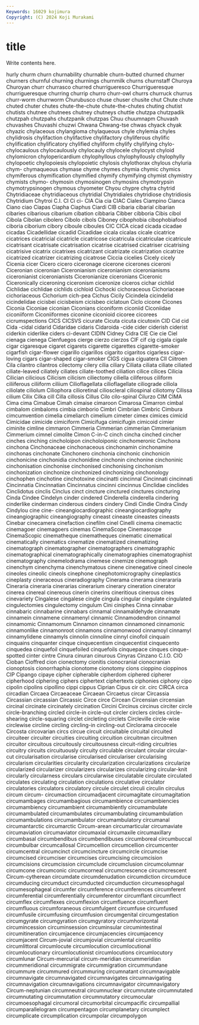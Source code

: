 ```yaml
---
Keywords: 16029 kojimura
Copyright: (C) 2024 Koji Murakami
---
```


# title

Write contents here.



hurly churm churn churnability churnable
churn-butted churned churner churners churnful churning churnings churnmilk churns churnstaff
Churoya Churoyan churr churrasco churred churrigueresco Churrigueresque churrigueresque churring churrip
churro churr-owl churrs churruck churrus churr-worm churrworm Churubusco chuse chuser
chusite chut Chute chute chuted chuter chutes chute-the-chute chute-the-chutes chuting
chutist chutists chutnee chutnees chutney chutneys chuttie chutzpa chutzpadik chutzpah
chutzpahs chutzpanik chutzpas Chuu chuumnapm Chuvash chuvashes Chuvashi chuzwi Chwana
Chwang-tse chwas chyack chyak chyazic chylaceous chylangioma chylaqueous chyle chylemia
chyles chylidrosis chylifaction chylifactive chylifactory chyliferous chylific chylification chylificatory chylified
chyliform chylify chylifying chylo- chylocaulous chylocaulously chylocauly chylocele chylocyst chyloid
chylomicron chylopericardium chylophyllous chylophyllously chylophylly chylopoetic chylopoiesis chylopoietic chylosis chylothorax
chylous chyluria chym- chymaqueous chymase chyme chymes chymia chymic chymics
chymiferous chymification chymified chymify chymifying chymist chymistry chymists chymo- chymosin
chymosinogen chymosins chymotrypsin chymotrypsinogen chymous chyometer Chyou chypre chytra chytrid
Chytridiaceae chytridiaceous chytridial Chytridiales chytridiose chytridiosis Chytridium Chytroi C.I. CI
Ci ci- CIA Cia cia CIAC Ciales Ciampino Cianca Ciano
ciao Ciapas Ciapha Ciaphus Ciardi CIB cibaria cibarial cibarian cibaries
cibarious cibarium cibation cibbaria Cibber cibboria Cibis cibol Cibola Cibolan
cibolero Cibolo cibols Ciboney cibophobia cibophobiafood ciboria ciborium cibory ciboule
ciboules CIC CICA cicad cicada cicadae cicadas Cicadellidae cicadid Cicadidae
cicala cicalas cicale cicatrice cicatrices cicatricial cicatricle cicatricose cicatricula cicatriculae
cicatricule cicatrisant cicatrisate cicatrisation cicatrise cicatrised cicatriser cicatrising cicatrisive cicatrix
cicatrixes cicatrizant cicatrizate cicatrization cicatrize cicatrized cicatrizer cicatrizing cicatrose Ciccia
cicelies Cicely cicely Cicenia cicer Cicero cicero ciceronage cicerone cicerones
ciceroni Ciceronian ciceronian Ciceronianism ciceronianism ciceronianisms ciceronianist ciceronianists Ciceronianize ciceronians
Ciceronic Ciceronically ciceroning ciceronism ciceronize ciceros cichar cichlid Cichlidae cichlidae
cichlids cichloid Cichocki cichoraceous Cichoriaceae cichoriaceous Cichorium cich-pea Cichus Cicily
Cicindela cicindelid cicindelidae cicisbei cicisbeism cicisbeo ciclatoun Ciclo cicone Cicones
Ciconia Ciconiae ciconian Ciconians ciconiform ciconiid Ciconiidae ciconiiform Ciconiiformes ciconine
ciconioid cicoree cicorees cicrumspections CICS CICSVS cicurate Cicuta cicuta cicutoxin
CID Cid cid Cida -cidal cidarid Cidaridae cidaris Cidaroida -cide
cider ciderish ciderist ciderkin ciderlike ciders ci-devant CIDIN Cidney Cidra
CIE Cie cie Ciel cienaga cienega Cienfuegos cierge cierzo cierzos
CIF cif cig cigala cigale cigar cigaresque cigaret cigarets cigarette
cigarettes cigarette-smoker cigarfish cigar-flower cigarillo cigarillos cigarito cigaritos cigarless cigar-loving
cigars cigar-shaped cigar-smoker CIGS cigua ciguatera CII Ciitroen Cila cilantro
cilantros cilectomy cilery cilia ciliary Ciliata ciliata ciliate ciliated ciliate-leaved
ciliately ciliates ciliate-toothed ciliation cilice cilices Cilicia Cilician cilicious Cilicism
cilicism ciliectomy ciliella ciliferous ciliform ciliiferous ciliiform ciliium Cilioflagellata cilioflagellate
ciliograde ciliola ciliolate ciliolum Ciliophora cilioretinal cilioscleral ciliospinal ciliotomy Cilissa
cilium Cilix Cilka cill Cilla cillosis Cillus Cilo cilo-spinal Cilurzo
CIM CIMA Cima cima Cimabue Cimah cimaise cimaroon Cimarosa Cimarron
cimbal cimbalom cimbaloms cimbia cimborio Cimbri Cimbrian Cimbric Cimbura cimcumvention
cimelia cimeliarch cimelium cimeter cimex cimices cimicid Cimicidae cimicide cimiciform
Cimicifuga cimicifugin cimicoid cimier ciminite cimline cimmaron Cimmeria Cimmerian cimmerian
Cimmerianism Cimmerium cimnel cimolite Cimon C-in-C cinch cincha cinched cincher
cinches cinching cincholoipon cincholoiponic cinchomeronic Cinchona cinchona Cinchonaceae cinchonaceous cinchonamin
cinchonamine cinchonas cinchonate Cinchonero cinchonia cinchonic cinchonicin cinchonicine cinchonidia cinchonidine
cinchonin cinchonine cinchoninic cinchonisation cinchonise cinchonised cinchonising cinchonism cinchonization cinchonize
cinchonized cinchonizing cinchonology cinchophen cinchotine cinchotoxine cincinatti cincinnal Cincinnati cincinnati
Cincinnatia Cincinnatian Cincinnatus cincinni cincinnus Cinclidae cinclides Cinclidotus cinclis Cinclus
cinct cincture cinctured cinctures cincturing Cinda Cindee Cindelyn cinder cindered
Cinderella cinderella cindering cinderlike cinderman cinderous cinders cindery Cindi Cindie
Cindra Cindy Cindylou cine cine- cineangiocardiographic cineangiocardiography cineangiographic cineangiography cineast
cineaste cineastes cineasts Cinebar cinecamera cinefaction cinefilm cinel Cinelli cinema
cinemactic cinemagoer cinemagoers cinemas CinemaScope Cinemascope CinemaScopic cinematheque cinematheques cinematic
cinematical cinematically cinematics cinematize cinematized cinematizing cinematograph cinematographer cinematographers cinematographic
cinematographical cinematographically cinematographies cinematographist cinematography cinemelodrama cinemese cinemize cinemograph cinenchym
cinenchyma cinenchymatous cinene cinenegative cineol cineole cineoles cineolic cineols cinephone
cinephotomicrography cineplastics cineplasty cineraceous cineradiography Cinerama cinerama cinerararia Cineraria cineraria
cinerarias cinerarium cinerary cineration cinerator cinerea cinereal cinereous cinerin cinerins
cineritious cinerous cines cinevariety Cingalese cingalese cingle cingula cingular cingulate
cingulated cingulectomies cingulectomy cingulum Cini ciniphes Cinna cinnabar cinnabaric cinnabarine
cinnabars cinnamal cinnamaldehyde cinnamate cinnamein cinnamene cinnamenyl cinnamic Cinnamodendron cinnamol
cinnamomic Cinnamomum Cinnamon cinnamon cinnamoned cinnamonic cinnamonlike cinnamonroot cinnamons cinnamonwood
cinnamoyl cinnamyl cinnamylidene cinnamyls cinnolin cinnoline cinnyl cinofoil cinquain cinquains
cinquanter cinque cinquecentism cinquecentist cinquecento cinquedea cinquefoil cinquefoiled cinquefoils cinquepace
cinques cinque-spotted cinter cintre Cinura cinuran cinurous Cinyras Cinzano C.I.O.
CIO Cioban Cioffred cion cionectomy cionitis cionocranial cionocranian cionoptosis cionorrhaphia
cionotome cionotomy cions cioppino cioppinos CIP Cipango cipaye cipher cipherable
cipherdom ciphered cipherer cipherhood ciphering ciphers ciphertext ciphertexts ciphonies ciphony
cipo cipolin cipolins cipollino cippi cippus Ciprian Cipus cir cir.
circ CIRCA circa circadian Circaea Circaeaceae Circaean Circaetus circar Circassia
Circassian circassian Circassic Circe circe Circean Circensian circensian circinal circinate
circinately circination Circini Circinus circinus circiter circle circle-branching circled circle-in
circle-out circler circlers circles circle-shearing circle-squaring circlet circleting circlets Circleville
circle-wise circlewise circline circling circling-in circling-out Circlorama circocele Circosta circovarian
circs circue circuit circuitable circuital circuited circuiteer circuiter circuities circuiting
circuition circuitman circuitmen circuitor circuitous circuitously circuitousness circuit-riding circuitries circuitry
circuits circuituously circuity circulable circulant circular circular-cut circularisation circularise circularised
circulariser circularising circularism circularities circularity circularization circularizations circularize circularized circularizer
circularizers circularizes circularizing circular-knit circularly circularness circulars circularwise circulatable circulate
circulated circulates circulating circulation circulations circulative circulator circulatories circulators circulatory
circule circulet circuli circulin circulus circum circum- circumaction circumadjacent circumagitate
circumagitation circumambages circumambagious circumambience circumambiencies circumambiency circumambient circumambiently circumambulate circumambulated
circumambulates circumambulating circumambulation circumambulations circumambulator circumambulatory circumanal circumantarctic circumarctic Circum-arean
circumarticular circumaviate circumaviation circumaviator circumaxial circumaxile circumaxillary circumbasal circumbendibus circumbendibuses
circumboreal circumbuccal circumbulbar circumcallosal Circumcellion circumcellion circumcenter circumcentral circumcinct circumcincture
circumcircle circumcise circumcised circumciser circumcises circumcising circumcision circumcisions circumcission circumclude
circumclusion circumcolumnar circumcone circumconic circumcorneal circumcrescence circumcrescent Circum-cytherean circumdate circumdenudation
circumdiction circumduce circumducing circumduct circumducted circumduction circumesophagal circumesophageal circumfer circumference
circumferences circumferent circumferential circumferentially circumferentor circumflant circumflect circumflex circumflexes circumflexion
circumfluence circumfluent circumfluous circumforaneous circumfulgent circumfuse circumfused circumfusile circumfusing circumfusion
circumgenital circumgestation circumgyrate circumgyration circumgyratory circumhorizontal circumincession circuminsession circuminsular circumintestinal
circumitineration circumjacence circumjacencies circumjacency circumjacent Circum-jovial circumjovial circumlental circumlitio circumlittoral
circumlocute circumlocution circumlocutional circumlocutionary circumlocutionist circumlocutions circumlocutory circumlunar Circum-mercurial circum-meridian
circummeridian circummeridional circummigrate circummigration circummundane circummure circummured circummuring circumnatant circumnavigable
circumnavigate circumnavigated circumnavigates circumnavigating circumnavigation circumnavigations circumnavigator circumnavigatory Circum-neptunian circumneutral
circumnuclear circumnutate circumnutated circumnutating circumnutation circumnutatory circumocular circumoesophagal circumoral circumorbital
circumpacific circumpallial circumparallelogram circumpentagon circumplanetary circumplect circumplicate circumplication circumpolar circumpolygon
